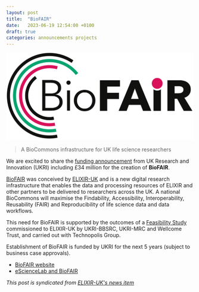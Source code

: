 ```yaml
---
layout: post
title:  "BioFAIR"
date:   2023-06-19 12:54:00 +0100
draft: true
categories: announcements projects
---
```


![BioFAIR](/images/logo/biofair.png)
> A BioCommons infrastructure for UK life science researchers

We are excited to share the [funding announcement](https://www.ukri.org/news/ukri-invests-72-million-upgrading-uk-research-infrastructure/) from UK Research and Innovation (UKRI) including £34 million for the creation of **BioFAIR**. 


[BioFAIR](https://biofair.uk/) was conceived by [ELIXIR-UK](https://elixiruknode.org/) and is a new digital research infrastructure that enables the data and processing resources of ELIXIR and other partners to be delivered to researchers across the UK. A national BioCommons will maximise the Findability, Accessibility, Interoperability, Reusability (FAIR) and Reproducibility of life science data and data workflows.

This need for BioFAIR is supported by the outcomes of a [Feasibility Study](https://doi.org/10.5281/zenodo.7924339) commissioned to ELIXIR-UK by UKRI-BBSRC, UKRI-MRC and Wellcome Trust, and carried out with Technopolis Group. 

Establishment of BioFAIR is funded by UKRI for the next 5 years (subject to business case approvals).

* [BioFAIR website](https://biofair.uk/)
* [eScienceLab and BioFAIR](/projects/biofair/)

_This post is syndicated from [ELIXIR-UK's news item](https://elixiruknode.org/news/2023/ukri-announce-34-million-in-funding-for-biofair/)_


